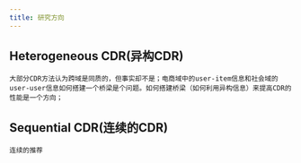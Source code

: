 ```yaml
---
title: 研究方向
---
```


## Heterogeneous CDR(异构CDR)
    大部分CDR方法认为跨域是同质的，但事实却不是；电商域中的user-item信息和社会域的user-user信息如何搭建一个桥梁是个问题。如何搭建桥梁（如何利用异构信息）来提高CDR的性能是一个方向；
## Sequential CDR(连续的CDR)
    连续的推荐
